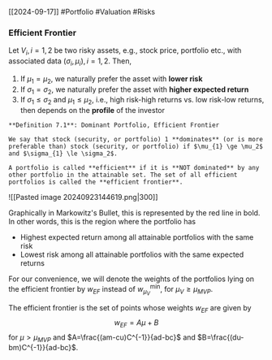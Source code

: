 [[2024-09-17]] #Portfolio #Valuation #Risks 

### Efficient Frontier
Let $V_{i}, i=1,2$ be two risky assets, e.g., stock price, portfolio etc., with associated data $(\sigma_{i},\mu_{i}), i=1,2$. Then,
1. If $\mu_{1}=\mu_2$, we naturally prefer the asset with **lower risk**
2. If $\sigma_{1}= \sigma_2$, we naturally prefer the asset with **higher expected return**
3. If $\sigma_{1} \le \sigma_{2}$ and $\mu_{1} \le \mu_2$, i.e., high risk-high returns vs. low risk-low returns, then depends on the **profile** of the investor

```ad-important
**Definition 7.1**: Dominant Portfolio, Efficient Frontier

We say that stock (security, or portfolio) 1 **dominates** (or is more preferable than) stock (security, or portfolio) if $\mu_{1} \ge \mu_2$ and $\sigma_{1} \le \sigma_2$.

A portfolio is called **efficient** if it is **NOT dominated** by any other portfolio in the attainable set. The set of all efficient portfolios is called the **efficient frontier**.
```

![[Pasted image 20240923144619.png|300]]

Graphically in Markowitz's Bullet, this is represented by the red line in bold. In other words, this is the region where the portfolio has
- Highest expected return among all attainable portfolios with the same risk 
- Lowest risk among all attainable portfolios with the same expected returns

For our convenience, we will denote the weights of the portfolios lying on the efficient frontier by $w_{EF}$ instead of $w_{\mu_{V}}^{\min}$, for $\mu_{V} \ge \mu_{MVP}$.

The efficient frontier is the set of points whose weights $w_{EF}$ are given by $$w_{EF}=A\mu+B$$ for $\mu > \mu_{MVP}$ and $A=\frac{(am-cu)C^{-1}}{ad-bc}$ and $B=\frac{(du-bm)C^{-1}}{ad-bc}$.